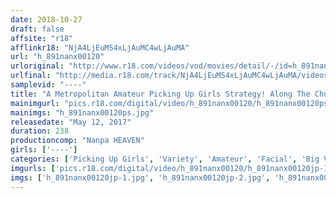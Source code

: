 ```yaml
---
date: 2018-10-27
draft: false
affsite: "r18"
afflinkr18: "NjA4LjEuMS4xLjAuMC4wLjAuMA"
url: "h_891nanx00120"
urloriginal: "http://www.r18.com/videos/vod/movies/detail/-/id=h_891nanx00120"
urlfinal: "http://media.r18.com/track/NjA4LjEuMS4xLjAuMC4wLjAuMA/videos/vod/movies/detail/-/id=h_891nanx00120"
samplevid: "----"
title: "A Metropolitan Amateur Picking Up Girls Strategy! Along The Chuo Line(Shinjuku/Nakano/Kouenji/Asagaya/Ogikubo/Shimokitazawa)"
mainimgurl: "pics.r18.com/digital/video/h_891nanx00120/h_891nanx00120ps.jpg"
mainimgs: "h_891nanx00120ps.jpg"
releasedate: "May 12, 2017"
duration: 238
productioncomp: "Nanpa HEAVEN"
girls: ['----']
categories: ['Picking Up Girls', 'Variety', 'Amateur', 'Facial', 'Big Vibrator', 'Over 4 Hours']
imgurls: ['pics.r18.com/digital/video/h_891nanx00120/h_891nanx00120jp-1.jpg', 'pics.r18.com/digital/video/h_891nanx00120/h_891nanx00120jp-2.jpg', 'pics.r18.com/digital/video/h_891nanx00120/h_891nanx00120jp-3.jpg', 'pics.r18.com/digital/video/h_891nanx00120/h_891nanx00120jp-4.jpg', 'pics.r18.com/digital/video/h_891nanx00120/h_891nanx00120jp-5.jpg', 'pics.r18.com/digital/video/h_891nanx00120/h_891nanx00120jp-6.jpg', 'pics.r18.com/digital/video/h_891nanx00120/h_891nanx00120jp-7.jpg', 'pics.r18.com/digital/video/h_891nanx00120/h_891nanx00120jp-8.jpg', 'pics.r18.com/digital/video/h_891nanx00120/h_891nanx00120jp-9.jpg', 'pics.r18.com/digital/video/h_891nanx00120/h_891nanx00120jp-10.jpg', 'pics.r18.com/digital/video/h_891nanx00120/h_891nanx00120jp-11.jpg', 'pics.r18.com/digital/video/h_891nanx00120/h_891nanx00120jp-12.jpg', 'pics.r18.com/digital/video/h_891nanx00120/h_891nanx00120jp-13.jpg', 'pics.r18.com/digital/video/h_891nanx00120/h_891nanx00120jp-14.jpg', 'pics.r18.com/digital/video/h_891nanx00120/h_891nanx00120jp-15.jpg', 'pics.r18.com/digital/video/h_891nanx00120/h_891nanx00120jp-16.jpg', 'pics.r18.com/digital/video/h_891nanx00120/h_891nanx00120jp-17.jpg', 'pics.r18.com/digital/video/h_891nanx00120/h_891nanx00120jp-18.jpg', 'pics.r18.com/digital/video/h_891nanx00120/h_891nanx00120jp-19.jpg', 'pics.r18.com/digital/video/h_891nanx00120/h_891nanx00120jp-20.jpg']
imgs: ['h_891nanx00120jp-1.jpg', 'h_891nanx00120jp-2.jpg', 'h_891nanx00120jp-3.jpg', 'h_891nanx00120jp-4.jpg', 'h_891nanx00120jp-5.jpg', 'h_891nanx00120jp-6.jpg', 'h_891nanx00120jp-7.jpg', 'h_891nanx00120jp-8.jpg', 'h_891nanx00120jp-9.jpg', 'h_891nanx00120jp-10.jpg', 'h_891nanx00120jp-11.jpg', 'h_891nanx00120jp-12.jpg', 'h_891nanx00120jp-13.jpg', 'h_891nanx00120jp-14.jpg', 'h_891nanx00120jp-15.jpg', 'h_891nanx00120jp-16.jpg', 'h_891nanx00120jp-17.jpg', 'h_891nanx00120jp-18.jpg', 'h_891nanx00120jp-19.jpg', 'h_891nanx00120jp-20.jpg']
---
```

